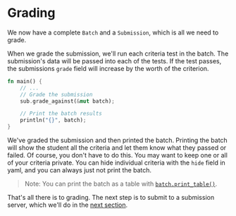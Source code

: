 # Grading
We now have a complete `Batch` and a `Submission`, which is all we need to grade.

When we grade the submission, we'll run each criteria test in the batch. The submission's data will be passed into each of the tests. If the test passes, the submissions `grade` field will increase by the worth of the criterion.

```rust ,noplaypen
fn main() {
    // ...
    // Grade the submission
    sub.grade_against(&mut batch);

    // Print the batch results
    println("{}", batch);
}
```

We've graded the submission and then printed the batch. Printing the batch will show the student all the criteria and let them know what they passed or failed. Of course, you don't have to do this. You may want to keep one or all of your criteria private. You can hide individual criteria with the `hide` field in yaml, and you can always just not print the batch.

> Note: You can print the batch as a table with [`batch.print_table()`](https://docs.rs/lab_grader/0.10.0/lab_grader/batch/struct.Batch.html#method.print_table).

That's all there is to grading. The next step is to submit to a submission server, which we'll do in the [next section](submit.md).
